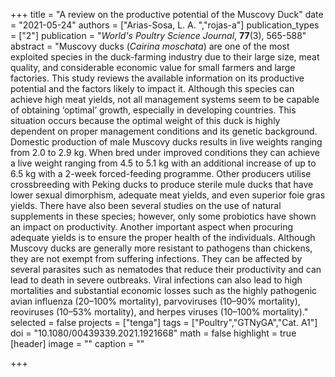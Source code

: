 +++
title = "A review on the productive potential of the Muscovy Duck"
date = "2021-05-24"
authors = ["Arias-Sosa, L. A. ","rojas-a"]
publication_types = ["2"]
publication = "*World's Poultry Science Journal*, **77**(3), 565-588"
abstract = "Muscovy ducks (*Cairina moschata*) are one of the most exploited species in the duck-farming industry due to their large size, meat quality, and considerable economic value for small farmers and large factories. This study reviews the available information on its productive potential and the factors likely to impact it. Although this species can achieve high meat yields, not all management systems seem to be capable of obtaining ‘optimal’ growth, especially in developing countries. This situation occurs because the optimal weight of this duck is highly dependent on proper management conditions and its genetic background. Domestic production of male Muscovy ducks results in live weights ranging from 2.0 to 2.9 kg. When bred under improved conditions they can achieve a live weight ranging from 4.5 to 5.1 kg with an additional increase of up to 6.5 kg with a 2-week forced-feeding programme. Other producers utilise crossbreeding with Peking ducks to produce sterile mule ducks that have lower sexual dimorphism, adequate meat yields, and even superior foie gras yields. There have also been several studies on the use of natural supplements in these species; however, only some probiotics have shown an impact on productivity. Another important aspect when procuring adequate yields is to ensure the proper health of the individuals. Although Muscovy ducks are generally more resistant to pathogens than chickens, they are not exempt from suffering infections. They can be affected by several parasites such as nematodes that reduce their productivity and can lead to death in severe outbreaks. Viral infections can also lead to high mortalities and substantial economic losses such as the highly pathogenic avian influenza (20–100% mortality), parvoviruses (10–90% mortality), reoviruses (10–53% mortality), and herpes viruses (10–100% mortality)."
selected = false
projects = ["tenga"]
tags = ["Poultry","GTNyGA","Cat. A1"]
doi = "10.1080/00439339.2021.1921668"
math = false
highlight = true
[header]
image = ""
caption = ""

+++
